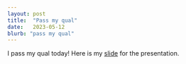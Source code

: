 ```yaml
---
layout: post
title:  "Pass my qual"
date:   2023-05-12
blurb: "pass my qual"
---
```


I pass my qual today! Here is my  <a href="~/assets/slides/Qualifying_Exam_PPT.pdf">slide</a> for the presentation.
